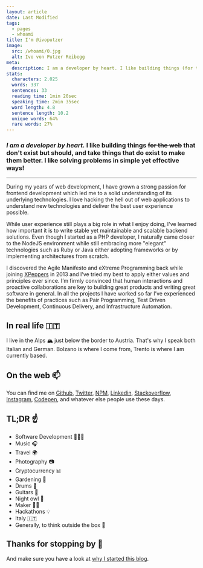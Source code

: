 ```yaml
---
layout: article
date: Last Modified
tags:
  - pages
  - whoami
title: I'm @ivoputzer
image:
  src: /whoami/0.jpg
  alt: Ivo von Putzer Reibegg
meta:
  description: I am a developer by heart. I like building things (for the web) that don't exist but should, and take things that do exist to make them better. I like solving problems in simple yet effective ways!
stats:
  characters: 2.025
  words: 337
  sentences: 33
  reading time: 1min 20sec
  speaking time: 2min 35sec
  word length: 4.8
  sentence length: 10.2
  unique words: 64%
  rare words: 27%
---
```


### **_I am a developer by heart._** I like building things ~~for the web~~ that don't exist but should, and take things that do exist to make them better. I like solving problems in simple yet effective ways!

---

During my years of web development, I have grown a strong passion for frontend development which led me to a solid understanding of its underlying technologies. I love hacking the hell out of web applications to understand new technologies and deliver the best user experience possible.

While user experience still plays a big role in what I enjoy doing, I've learned how important it is to write stable yet maintainable and scalable backend solutions. Even though I started as a PHP developer, I naturally came closer to the NodeJS environment while still embracing more "elegant" technologies such as Ruby or Java either adopting frameworks or by implementing architectures from scratch.

I discovered the Agile Manifesto and eXtreme Programming back while joining [XPeppers](https://www.xpeppers.com/en) in 2013 and I’ve tried my best to apply either values and principles ever since. I’m firmly convinced that human interactions and proactive collaborations are key to building great products and writing great software in general. In all the projects I have worked so far I’ve experienced the benefits of practices such as Pair Programming, Test Driven Development, Continuous Delivery, and Infrastructure Automation.


## In real life 🇮🇹
I live in the Alps 🏔️ just below the border to Austria. That's why I speak both Italian and German. Bolzano is where I come from, Trento is where I am currently based.

## On the web 📫
You can find me on [Github](https://github.com/ivoputzer), [Twitter](https://twitter.com/ivoputzer), [NPM](https://www.npmjs.com/~ivoputzer), [Linkedin](https://linkedin.com/in/ivoputzer), [Stackoverflow](https://stackoverflow.com/u/1086697), [Instagram](https://instagram.com/ivoputzer), [Codepen](https://codepen.io/ivoputzer), and whatever else people use these days.

## TL;DR ☝
- Software Development 👨🏻‍💻
- Music 🎧
- Travel 🌍
- Photography 📷
- Cryptocurrency 📊
- Gardening 🌱
- Drums 🥁
- Guitars 🎸
- Night owl 🦉
- Maker 👨‍🔧
- Hackathons 💡
- Italy 🇮🇹
- Generally, to think outside the box 🤔

## Thanks for stopping by 👋
And make sure you have a look at [why I started this blog](/blog/inception-how-it-all-re-started).
